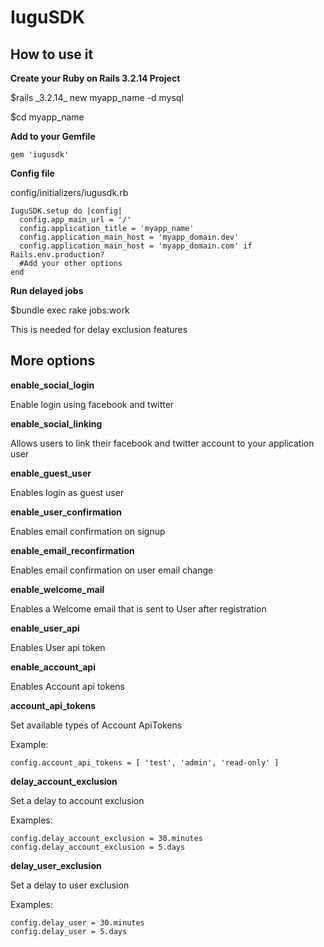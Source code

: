 IuguSDK
=========

How to use it
---------

**Create your Ruby on Rails 3.2.14 Project**

  $rails \_3.2.14\_ new myapp\_name -d mysql

  $cd myapp\_name

**Add to your Gemfile**

    gem 'iugusdk'

**Config file**

config/initializers/iugusdk.rb

    IuguSDK.setup do |config|
      config.app_main_url = '/'
      config.application_title = 'myapp_name'
      config.application_main_host = 'myapp_domain.dev'
      config.application_main_host = 'myapp_domain.com' if Rails.env.production?
      #Add your other options
    end

**Run delayed jobs**

  $bundle exec rake jobs:work

This is needed for delay exclusion features


More options
-----------

**enable_social_login**

  Enable login using facebook and twitter

**enable_social_linking**

  Allows users to link their facebook and twitter account to your application user

**enable_guest_user**

  Enables login as guest user

**enable_user_confirmation**

  Enables email confirmation on signup

**enable_email_reconfirmation**

  Enables email confirmation on user email change

**enable_welcome_mail**

  Enables a Welcome email that is sent to User after registration

**enable_user_api**

  Enables User api token

**enable_account_api**

  Enables Account api tokens

**account_api_tokens**

  Set available types of Account ApiTokens

  Example:
    
    config.account_api_tokens = [ 'test', 'admin', 'read-only' ]

**delay_account_exclusion**

  Set a delay to account exclusion
  
  Examples:
  
    config.delay_account_exclusion = 30.minutes
    config.delay_account_exclusion = 5.days

**delay_user_exclusion**

  Set a delay to user exclusion
  
  Examples:
  
    config.delay_user = 30.minutes
    config.delay_user = 5.days
